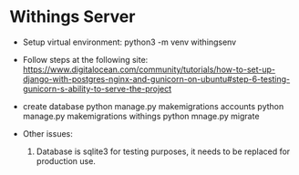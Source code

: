 # Withings Server
- Setup virtual environment:
  python3 -m venv withingsenv

- Follow steps at the following site:
  https://www.digitalocean.com/community/tutorials/how-to-set-up-django-with-postgres-nginx-and-gunicorn-on-ubuntu#step-6-testing-gunicorn-s-ability-to-serve-the-project

- create database
  python manage.py makemigrations accounts
  python manage.py makemigrations withings
  python mnage.py migrate
  
- Other issues:
  1. Database is sqlite3 for testing purposes, it needs to be replaced for production use.